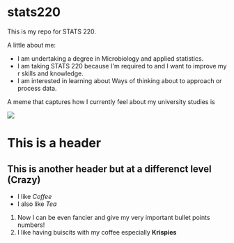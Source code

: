 # stats220

This is my repo for STATS 220. 

A little about me:

- I am undertaking a degree in Microbiology and applied statistics.
- I am taking STATS 220 because I'm required to and I want to improve my r skills and knowledge. 
- I am interested in learning about Ways of thinking about to approach or process data.

A meme that captures how I currently feel about my university studies is 

![](https://media1.tenor.com/m/w8kAoMlhgjQAAAAC/so-it-begins-raining.gif)

# This is a header 

## This is another header but at a differenct level (Crazy) 

* I like *Coffee*
* I also like *Tea*

1. Now I can be even fancier and give my very important bullet points numbers!
2. I like having buiscits with my coffee especially **Krispies**
